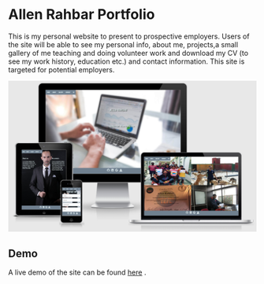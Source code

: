 # Allen Rahbar Portfolio
This is my personal website to present to prospective employers. Users of the site will be able to see my personal info, about me, projects,a small gallery of me teaching and doing volunteer work and download my CV (to see my work history, education etc.) and contact information. This site is targeted for potential employers.


![Responsiveness](assets/images/responsive.png)

## Demo 
A live demo of the site can be found  [here](https://allenrahbar.github.io/projectone/) .





